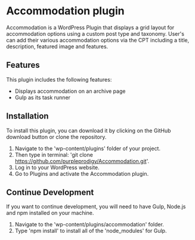 # Accommodation plugin

Accommodation is a WordPress Plugin that displays a grid layout for accommodation options using a custom post type and taxonomy. User's can add their various accommodation options via the CPT including a title, description, featured image and features.

## Features

This plugin includes the following features:

- Displays accommodation on an archive page
- Gulp as its task runner

## Installation

To install this plugin, you can download it by clicking on the GitHub download button or clone the repository.

1. Navigate to the 'wp-content/plugins' folder of your project.
2. Then type in terminal: 'git clone https://github.com/purpleprodigy/Accommodation.git'.
3. Log in to your WordPress website.
4. Go to Plugins and activate the Accommodation plugin.

## Continue Development

If you want to continue development, you will need to have Gulp, Node.js and npm installed on your machine. 

1. Navigate to the 'wp-content/plugins/accommodation' folder.
2. Type 'npm install' to install all of the 'node_modules' for Gulp.
